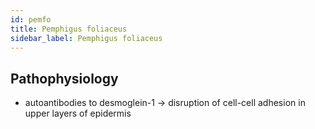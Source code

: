 ```yaml
---
id: pemfo
title: Pemphigus foliaceus
sidebar_label: Pemphigus foliaceus
---
```

## Pathophysiology
- autoantibodies to desmoglein-1 → disruption of cell-cell adhesion in upper layers of epidermis
